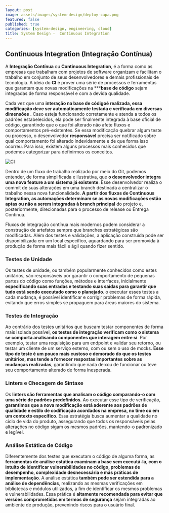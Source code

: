 ```yaml
---
layout: post
image: assets/images/system-design/deploy-capa.png
featured: false
published: true
categories: [system-design, engineering, cloud]
title: System Design -  Continuous Integration
---
```



## Continuous Integration (Integração Contínua)

A **Integração Contínua** ou **Continuous Integration**, é a forma como as empresas que trabalham com projetos de software organizam e facilitam o trabalho em conjunto de seus desenvolvedores e demais profissionais de tecnologia. A ideia do **CI** é prover uma série de processos e ferramentas que garantam que novas modificações na *****base de código** sejam integradas de forma responsável e com a devida qualidade.

Cada vez que uma **interação na base de códigoé realizada, essa modificação deve ser automaticamente testada e verificada em diversas dimensões** . Caso esteja funcionando corretamente e atenda a todos os padrões estabelecidos, ela pode ser finalmente integrada à base oficial de código, garantindo que o que foi alterado não afete fluxos e comportamentos pré-existentes. Se essa modificação quebrar algum teste ou processo, o desenvolvedor **responsável** precisa ser notificado sobre qual comportamento foi alterado indevidamente e de que forma isso ocorreu. Para isso, existem alguns processos mais conhecidos que podemos categorizar para definirmos os conceitos.


![CI](/assets/images/system-design/ci.drawio.png)

Dentro de um fluxo de trabalho realizado por meio do Git, podemos entender, de forma simplificada e ilustrativa, que **o desenvolvedor integra uma nova feature a um sistema já existente**. Esse desenvolvedor realiza o commit de suas alterações em uma branch destinada a centralizar o trabalho nessa nova funcionalidade. **A partir dos fluxos de Continuous Integration, as automações determinam se as novas modificações estão aptas ou não a serem integradas à branch principal** do projeto e, posteriormente, direcionadas para o processo de release ou Entrega Contínua.

Fluxos de integração contínua mais modernos podem considerar a construção de artefatos sempre que branches estratégicas são modificadas. Além dos testes e validações, a aplicação construída pode ser disponibilizada em um local específico, aguardando para ser promovida à produção de forma mais fácil e ágil quando fizer sentido.


### Testes de Unidade

Os testes de unidade, ou também popularmente conhecidos como estes unitários, são responsáveis por garantir o comportamento de pequenas partes do código como funções, métodos e interfaces, inicialmente **especificando suas entradas e testando suas saídas para garantir que tudo está sendo executado como o planejado**. o executar esses testes a cada mudança, é possível identificar e corrigir problemas de forma rápida, evitando que erros simples se propaguem para áreas maiores do sistema.


### Testes de Integração

Ao contrário dos testes unitários que buscam testar componentes de forma mais isolada possível, **os testes de integração verificam como o sistema se comporta analisando componentes que interagem entre si**. Por exemplo, testar uma requisição para um endpoint e validar seu retorno, ou testar um cliente de um serviço externo, com ou sem o uso de mocks. **Esse tipo de teste é um pouco mais custoso e demorado do que os testes unitários, mas tende a fornecer respostas importantes sobre as mudanças realizadas**, garantindo que nada deixou de funcionar ou teve seu comportamento alterado de forma inesperada.


### Linters e Checagem de Sintaxe

Os **linters são ferramentas que analisam o código comparando-o com uma série de padrões predefinidos**. Ao executar esse tipo de verificação, **garantimos que a nova modificação está aderente aos padrões de qualidade e estilo de codificação acordados na empresa, no time ou em um contexto específico**. Essa estratégia busca aumentar a qualidade no ciclo de vida do produto, assegurando que todos os responsáveis pelas alterações no código sigam os mesmos padrões, mantendo-o padronizado e legível.


### Análise Estática de Código

Diferentemente dos testes que executam o código de alguma forma, as **ferramentas de análise estática examinam a base sem executá-la, com o intuito de identificar vulnerabilidades no código, problemas de desempenho, complexidade desnecessária e más práticas de implementação**. A análise estática **também pode ser estendida para a análise de dependências**, realizando as mesmas verificações em bibliotecas e módulos utilizados, a fim de identificar os mesmos problemas e vulnerabilidades. Essa prática é **altamente recomendada para evitar que versões comprometidas em termos de segurança** sejam integradas ao ambiente de produção, prevenindo riscos para o usuário final.


<br>
